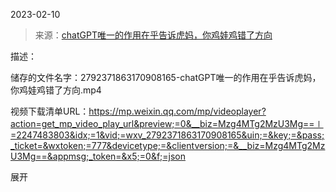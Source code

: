 2023-02-10

> 来源：[chatGPT唯一的作用在乎告诉虎妈，你鸡娃鸡错了方向](http://mp.weixin.qq.com/s?__biz=Mzg4MTg2MzU3Mg==&mid=2247483803&idx=1&sn=91b9962ca92c20db35027dc3483a8c15&chksm=cf5e3f60f829b67619759c62815800b71b5af3ea2d3c997b67862605556992da954aaa27d989&scene=27#wechat_redirect)
> 

描述：

储存的文件名字：2792371863170908165-chatGPT唯一的作用在乎告诉虎妈，你鸡娃鸡错了方向.mp4

视频下载清单URL：https://mp.weixin.qq.com/mp/videoplayer?action=get_mp_video_play_url&preview;=0&__biz=Mzg4MTg2MzU3Mg==∣=2247483803&idx;=1&vid;=wxv_2792371863170908165&uin;=&key;=&pass;_ticket=&wxtoken;=777&devicetype;=&clientversion;=&__biz=Mzg4MTg2MzU3Mg==&appmsg;_token=&x5;=0&f;=json

展开

